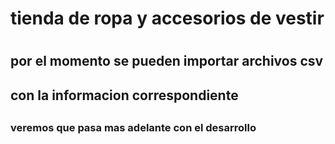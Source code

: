 # tienda de ropa y accesorios de vestir
# 
## por el momento se pueden importar archivos csv
## con la informacion correspondiente
##
### veremos que pasa mas adelante con el desarrollo
